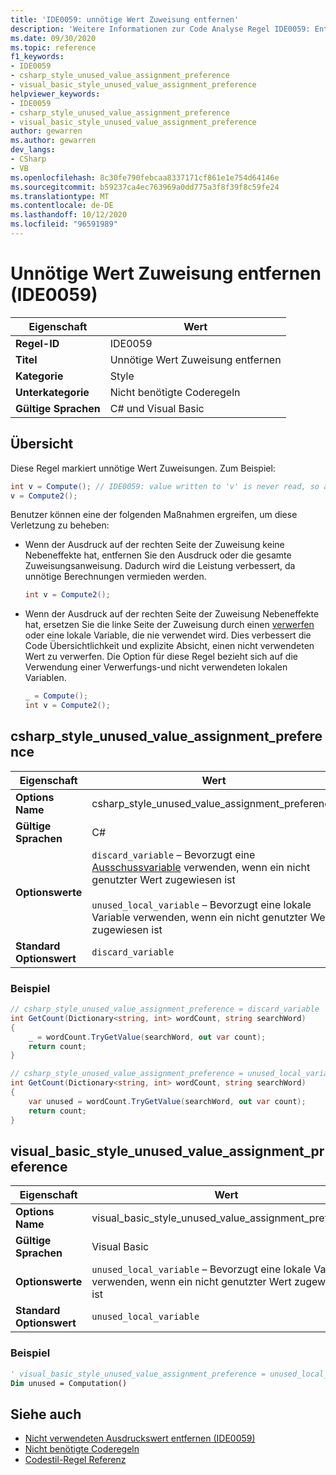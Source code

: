 ```yaml
---
title: 'IDE0059: unnötige Wert Zuweisung entfernen'
description: 'Weitere Informationen zur Code Analyse Regel IDE0059: Entfernen unnötiger Wert Zuweisung'
ms.date: 09/30/2020
ms.topic: reference
f1_keywords:
- IDE0059
- csharp_style_unused_value_assignment_preference
- visual_basic_style_unused_value_assignment_preference
helpviewer_keywords:
- IDE0059
- csharp_style_unused_value_assignment_preference
- visual_basic_style_unused_value_assignment_preference
author: gewarren
ms.author: gewarren
dev_langs:
- CSharp
- VB
ms.openlocfilehash: 8c30fe790febcaa8337171cf861e1e754d64146e
ms.sourcegitcommit: b59237ca4ec763969a0dd775a3f8f39f8c59fe24
ms.translationtype: MT
ms.contentlocale: de-DE
ms.lasthandoff: 10/12/2020
ms.locfileid: "96591989"
---
```

# <a name="remove-unnecessary-value-assignment-ide0059"></a>Unnötige Wert Zuweisung entfernen (IDE0059)

|Eigenschaft|Wert|
|-|-|
| **Regel-ID** | IDE0059 |
| **Titel** | Unnötige Wert Zuweisung entfernen |
| **Kategorie** | Style |
| **Unterkategorie** | Nicht benötigte Coderegeln |
| **Gültige Sprachen** | C# und Visual Basic |

## <a name="overview"></a>Übersicht

Diese Regel markiert unnötige Wert Zuweisungen. Zum Beispiel:

```csharp
int v = Compute(); // IDE0059: value written to 'v' is never read, so assignment to 'v' is unnecessary.
v = Compute2();
```

Benutzer können eine der folgenden Maßnahmen ergreifen, um diese Verletzung zu beheben:

- Wenn der Ausdruck auf der rechten Seite der Zuweisung keine Nebeneffekte hat, entfernen Sie den Ausdruck oder die gesamte Zuweisungsanweisung. Dadurch wird die Leistung verbessert, da unnötige Berechnungen vermieden werden.

  ```csharp
  int v = Compute2();
  ```

- Wenn der Ausdruck auf der rechten Seite der Zuweisung Nebeneffekte hat, ersetzen Sie die linke Seite der Zuweisung durch einen [verwerfen](../../../csharp/discards.md) oder eine lokale Variable, die nie verwendet wird. Dies verbessert die Code Übersichtlichkeit und explizite Absicht, einen nicht verwendeten Wert zu verwerfen. Die Option für diese Regel bezieht sich auf die Verwendung einer Verwerfungs-und nicht verwendeten lokalen Variablen.

  ```csharp
  _ = Compute();
  int v = Compute2();
  ```

## <a name="csharp_style_unused_value_assignment_preference"></a>csharp_style_unused_value_assignment_preference

|Eigenschaft|Wert|
|-|-|
| **Options Name** | csharp_style_unused_value_assignment_preference
| **Gültige Sprachen** | C# |
| **Optionswerte** | `discard_variable` – Bevorzugt eine [Ausschussvariable](../../../csharp/discards.md) verwenden, wenn ein nicht genutzter Wert zugewiesen ist<br /><br />`unused_local_variable` – Bevorzugt eine lokale Variable verwenden, wenn ein nicht genutzter Wert zugewiesen ist |
| **Standard Optionswert** | `discard_variable` |

### <a name="example"></a>Beispiel

```csharp
// csharp_style_unused_value_assignment_preference = discard_variable
int GetCount(Dictionary<string, int> wordCount, string searchWord)
{
    _ = wordCount.TryGetValue(searchWord, out var count);
    return count;
}

// csharp_style_unused_value_assignment_preference = unused_local_variable
int GetCount(Dictionary<string, int> wordCount, string searchWord)
{
    var unused = wordCount.TryGetValue(searchWord, out var count);
    return count;
}
```

## <a name="visual_basic_style_unused_value_assignment_preference"></a>visual_basic_style_unused_value_assignment_preference

|Eigenschaft|Wert|
|-|-|
| **Options Name** | visual_basic_style_unused_value_assignment_preference
| **Gültige Sprachen** | Visual Basic |
| **Optionswerte** | `unused_local_variable` – Bevorzugt eine lokale Variable verwenden, wenn ein nicht genutzter Wert zugewiesen ist |
| **Standard Optionswert** | `unused_local_variable` |

### <a name="example"></a>Beispiel

```vb
' visual_basic_style_unused_value_assignment_preference = unused_local_variable
Dim unused = Computation()
```

## <a name="see-also"></a>Siehe auch

- [Nicht verwendeten Ausdruckswert entfernen (IDE0059)](ide0058.md)
- [Nicht benötigte Coderegeln](unnecessary-code-rules.md)
- [Codestil-Regel Referenz](index.md)
